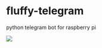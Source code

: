 # fluffy-telegram
python telegram bot for raspberry pi

<a href="https://beerpay.io/myroslavtrigubets/fluffy-telegram"><img src="https://beerpay.io/myroslavtrigubets/fluffy-telegram/badge.svg" /></a>
